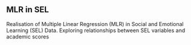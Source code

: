 ##  MLR in SEL
Realisation of Multiple Linear Regression (MLR) in Social and Emotional Learning (SEL) Data. 
Exploring relationships between SEL variables and academic scores